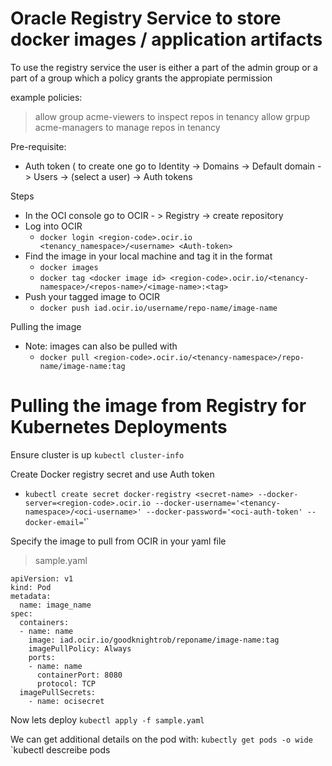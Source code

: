 # Oracle Registry Service to store docker images / application artifacts
To use the registry service the user is either a part of the admin group or a part of a group which a policy grants the
appropiate permission

example policies:
>allow group acme-viewers to inspect repos in tenancy
>allow grpup acme-managers to manage repos in tenancy


Pre-requisite:
- Auth token ( to create one go to Identity -> Domains -> Default domain -> Users -> (select a user) -> Auth tokens

Steps
- In the OCI console go to OCIR - > Registry -> create repository
- Log into OCIR
  - `docker login <region-code>.ocir.io <tenancy_namespace>/<username> <Auth-token>`
- Find the image in your local machine and tag it in the format
  - `docker images`
  - `docker tag <docker image id> <region-code>.ocir.io/<tenancy-namespace>/<repos-name>/<image-name>:<tag>`
- Push your tagged image to OCIR
  - `docker push iad.ocir.io/username/repo-name/image-name`

Pulling the image
- Note: images can also be pulled with
  - `docker pull <region-code>.ocir.io/<tenancy-namespace>/repo-name/image-name:tag`

# Pulling the image from Registry for Kubernetes Deployments

Ensure cluster is up
`kubectl cluster-info`

Create Docker registry secret and use Auth token
  - `kubectl create secret docker-registry <secret-name> --docker-server=<region-code>.ocir.io --docker-username='<tenancy-namespace>/<oci-username>' --docker-password='<oci-auth-token' --docker-email=`<email-address>'`



Specify the image to pull from OCIR in your yaml file
>sample.yaml
```
apiVersion: v1
kind: Pod
metadata:
  name: image_name
spec:
  containers:
  - name: name
    image: iad.ocir.io/goodknightrob/reponame/image-name:tag
    imagePullPolicy: Always
    ports:
    - name: name
      containerPort: 8080
      protocol: TCP
  imagePullSecrets:
    - name: ocisecret
```
  
Now lets deploy
`kubectl apply -f sample.yaml`
 
We can get additional details on the pod with:
`kubectly get pods -o wide`
`kubectl descreibe pods <name of pod>
